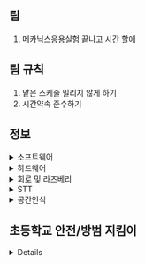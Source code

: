 ## 팀
1. 메카닉스응용실험 끝나고 시간 할애
## 팀 규칙
1. 맡은 스케줄 밀리지 않게 하기 
2. 시간약속 준수하기
## 정보
<details>
  <summary>소프트웨어</summary>
  1. 맵핑 - 이동훈, 최성현 </br>
  2. TTS & STT - 김지호 </br>
  3. 라인트레이싱 - 이동훈, 최성현 </br>
  4. 상황인지 </br>
  5. hw 설계 및 제작 - 윤석현(설계), 류정현(전자회로) </br>
  -------------------------------------------------- </br>
  a) 로봇이 물건 찾는 작동 방식 </br>
    1. 사진을 서버에 올림 </br>
    2. 서버가 이미지를 뿌림 </br>
    3. 이미지에 맞는 물건을 찾는게 목표 - SLAM </br>
    4. 로봇이 지나가는 구간에 찾고자 하는 물건이 없으면, 지도에 표시 - SLAM </br>
    5. 의심되는 물건은 사진을 찍어서 서버에 보내고 위치를 표시 - 카메라 인식 </br>
    6. 로봇이 찾아볼수 없는 부분은 지도에 알려주기 - 상자 같은 서랍 구분이 필요(딥러닝) </br>
  b) 주차/월별 계획 </br>
    3월 5주차 ~ 4월 2주차 </br>
      이미지 처리/딥러닝•머신러닝 </br>
    4월 3주차 ~ 5월 1주차 </br>
      OpenCV: 이미지 처리, SLAM에 이용 </br>
      SLAM: 센서 신호 처리(움직임 추정, 장애물 회피), 그래프 최적화 </br>
      *특이 사항: 4월 말~5월 초에 대회 공지가 올라올 예정이므로 공지 체크할 것. </br>
    5월 2주차 ~ 5월 5주차 </br>
  --------------------------------------------------- </br>
  <img width="863" alt="image" src="https://github.com/DH10032/Teams/assets/155617166/7b859d7a-5345-4ada-b6a8-235f7b1e94e1">
 처리 순서는 (frondend - > backend) - > Map representation(맵 작성) </br>
 frondend를 먼저 끝낸 후 backend를 진행하면 어떨까 생각. (협의 후 결정 예정) </br>
 1) Data Acquistion, Visual odometry, Loop closure detection - > frondend </br>
  Data Acquisiton(데이터 획득): 카메라/라이다 같은 센서로부터 정보 획득(+ 데이터로부터 노이즈 제거 필요) </br>
  Visual odometry(시각적 주행 거리 측정): 데이터 특정 추출 -> 상대적 움직임 예측  </br>
  Loop closure detection(루프 폐쇄 검출): 방문한 위치인지 판단. </br>
2) Backend optimization(최적화) - > backend </br>
 
</details>

<details>
  <summary>하드웨어</summary>
  3/28일까지</br>
  - 윤석현: 소형 로봇 몸체 구현(전체적으로) </br>
  - 류정현: 구동 회로 구현 + 배터리 </br>
  4/4까지</br>
  - 윤석현: 제작시작</br>
  - 류정현: 제작시작 </br>
  4/11까지</br>
  - 윤석현: 기본형완성 </br>
  - 류정현: 기본형완성 </br>
  시험기간</br>
  5월초</br>
  - 윤석현: 추가적인 제작? </br>
  - 류정현: 추가적인 제작? </br>
  5월 말 </br>
  - 윤석현: 모든 제작품의 제작 완  </br>
  - 류정현: 모든 제작품의 제작 완 </br>

  
  https://www.youtube.com/@GDSB/playlists
</details>
  
<details>
  <summary>회로 및 라즈베리</summary>
  우분투 20.04로 설치 완
  
  모터는 dc모터+드라이버 (배달중) </br>
  배터리는 9v짜리 건전지 </br>
  카메라는 미정 </br>

  
</details>

<details>
  <summary>STT</summary>
  API 사용 시
  - Whisper API 사용해야 할 가능성 높음</br>
  - TTS 방식에는 gTTS, 네이버 클로바 등이 있음.</br>
  - 클로바-요금이 매우 비쌈</br>
  - Whisper API는 가격이 무료라는 정보와 토큰별로 받는 요금이라는 정보가 둘 다 있어 추후 찾아볼 예정.</br>
  - 단점
    - 매우 높은 확률로 네트워크 연결 필요</br>
  API 미사용 시
  - STT를 직접 구현하기에는 몇 백 시간의 데이터를 학습해야 하며, 부정확한 결과가 나올 수 있음.
  - 푸리에 변환, 분포 등 매우 어려운 이론적 지식이 필요
  - 관련 정보 찾기가 어려움
  
</details>

<details>
  <summary>공간인식</summary>
  
  1. 아두이노 실내 위치추적 모듈(오차 10cm내외) - DWM1000 모듈
  
  2. [SLAM 방식](https://hjdevelop.tistory.com/15/)
     
  SLAM 방식
    <details>
      <summary>프런트 엔드</summary>
    </details>
  
  <details>
      <summary>백 엔드</summary>
    </details>
  
</details>

## 초등학교 안전/방범 지킴이
<details>
  1. 이미지 분석 </br>
  2. 

  [최성현]
  1. 학교 관계자(학생, 선생님 등) 얼굴 인식 기능
      - 활용 분야 : 
</details>
